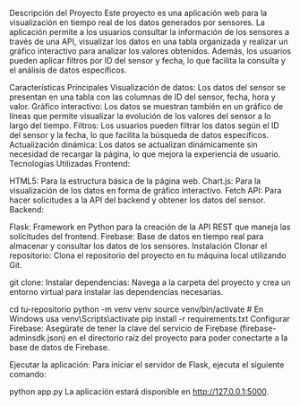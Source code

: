 Descripción del Proyecto
Este proyecto es una aplicación web para la visualización en tiempo real de los datos generados por sensores. 
La aplicación permite a los usuarios consultar la información de los sensores a través de una API, visualizar los datos en una tabla organizada y realizar un gráfico interactivo para analizar los valores obtenidos. 
Además, los usuarios pueden aplicar filtros por ID del sensor y fecha, lo que facilita la consulta y el análisis de datos específicos.

Características Principales
Visualización de datos: Los datos del sensor se presentan en una tabla con las columnas de ID del sensor, fecha, hora y valor.
Gráfico interactivo: Los datos se muestran también en un gráfico de líneas que permite visualizar la evolución de los valores del sensor a lo largo del tiempo.
Filtros: Los usuarios pueden filtrar los datos según el ID del sensor y la fecha, lo que facilita la búsqueda de datos específicos.
Actualización dinámica: Los datos se actualizan dinámicamente sin necesidad de recargar la página, lo que mejora la experiencia de usuario.
Tecnologías Utilizadas
Frontend:

HTML5: Para la estructura básica de la página web.
Chart.js: Para la visualización de los datos en forma de gráfico interactivo.
Fetch API: Para hacer solicitudes a la API del backend y obtener los datos del sensor.
Backend:

Flask: Framework en Python para la creación de la API REST que maneja las solicitudes del frontend.
Firebase: Base de datos en tiempo real para almacenar y consultar los datos de los sensores.
Instalación
Clonar el repositorio:
Clona el repositorio del proyecto en tu máquina local utilizando Git.

git clone:
Instalar dependencias:
Navega a la carpeta del proyecto y crea un entorno virtual para instalar las dependencias necesarias.

cd tu-repositorio
python -m venv venv
source venv/bin/activate  # En Windows usa venv\Scripts\activate
pip install -r requirements.txt
Configurar Firebase:
Asegúrate de tener la clave del servicio de Firebase (firebase-adminsdk.json) en el directorio raíz del proyecto para poder conectarte a la base de datos de Firebase.

Ejecutar la aplicación:
Para iniciar el servidor de Flask, ejecuta el siguiente comando:

python app.py
La aplicación estará disponible en http://127.0.0.1:5000.